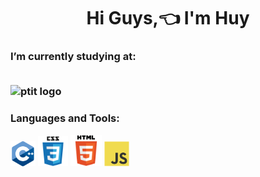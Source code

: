 <h1 align="center">Hi Guys,👈 I'm Huy</h1>
<h3 align="left"> 
  I’m currently studying at: <br> <br>
    <p align="left">
      <img src="https://upload.wikimedia.org/wikipedia/commons/d/d7/Logo_PTIT.jpg"c alt="ptit logo" width="40" height="40">
    </p>
</h3>
<h3 align="left">Languages and Tools:</h3>
<p align="left">
  <img src="https://raw.githubusercontent.com/devicons/devicon/master/icons/cplusplus/cplusplus-original.svg" alt="cplusplus" width="40" height="40"/>  
  <img src="https://raw.githubusercontent.com/devicons/devicon/master/icons/css3/css3-original-wordmark.svg" alt="css3" width="48" height="48"/> 
  <img src="https://raw.githubusercontent.com/devicons/devicon/master/icons/html5/html5-original-wordmark.svg" alt="html5" width="50" height="50"/>  
  <img src="https://raw.githubusercontent.com/devicons/devicon/master/icons/javascript/javascript-original.svg" alt="javascript" width="40" height="40"/> 
</p>
